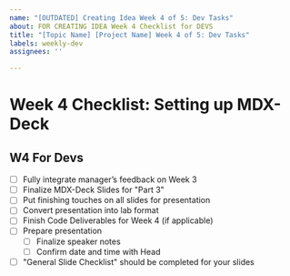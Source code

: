 ```yaml
---
name: "[OUTDATED] Creating Idea Week 4 of 5: Dev Tasks"
about: FOR CREATING IDEA Week 4 Checklist for DEVS
title: "[Topic Name] [Project Name] Week 4 of 5: Dev Tasks"
labels: weekly-dev
assignees: ''

---
```


# Week 4 Checklist: Setting up MDX-Deck
## W4 For Devs
- [ ] Fully integrate manager’s feedback on Week 3
- [ ] Finalize MDX-Deck Slides for "Part 3"
- [ ] Put finishing touches on all slides for presentation
- [ ] Convert presentation into lab format
- [ ] Finish Code Deliverables for Week 4 (if applicable)
- [ ] Prepare presentation
   - [ ] Finalize speaker notes
   - [ ] Confirm date and time with Head
- [ ] "General Slide Checklist" should be completed for your slides

